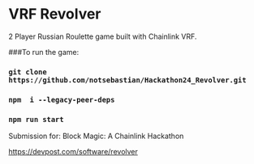 # VRF Revolver

2 Player Russian Roulette game built with Chainlink VRF.

###To run the game:

### `git clone https://github.com/notsebastian/Hackathon24_Revolver.git`

### `npm  i --legacy-peer-deps`

### `npm run start`

Submission for: Block Magic: A Chainlink Hackathon

https://devpost.com/software/revolver
